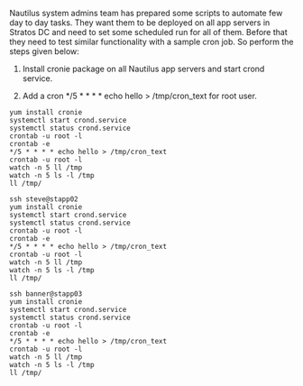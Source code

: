 Nautilus system admins team has prepared some scripts to automate few day to day tasks. They want them to be deployed on all app servers in Stratos DC and need to set some scheduled run for all of them. Before that they need to test similar functionality with a sample cron job. So perform the steps given below:


1. Install cronie package on all Nautilus app servers and start crond service.

2. Add a cron */5 * * * * echo hello > /tmp/cron_text for root user.



```shssh tony@stapp01
yum install cronie
systemctl start crond.service
systemctl status crond.service
crontab -u root -l
crontab -e
*/5 * * * * echo hello > /tmp/cron_text
crontab -u root -l
watch -n 5 ll /tmp
watch -n 5 ls -l /tmp
ll /tmp/

ssh steve@stapp02
yum install cronie 
systemctl start crond.service
systemctl status crond.service
crontab -u root -l
crontab -e
*/5 * * * * echo hello > /tmp/cron_text
crontab -u root -l
watch -n 5 ll /tmp
watch -n 5 ls -l /tmp
ll /tmp/

ssh banner@stapp03
yum install cronie 
systemctl start crond.service
systemctl status crond.service
crontab -u root -l
crontab -e
*/5 * * * * echo hello > /tmp/cron_text
crontab -u root -l
watch -n 5 ll /tmp
watch -n 5 ls -l /tmp
ll /tmp/
```
